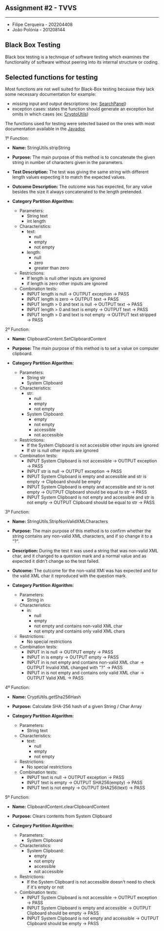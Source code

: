 ## Assignment #2 - TVVS

---

- Filipe Cerqueira - 202204408
- João Polónia - 201208144

## Black Box Testing

Black box testing is a technique of software testing which examines the functionality of software without peering into its internal structure or coding.

## Selected functions for testing

Most functions are not well suited for Black-Box testing because they lack some necessary documentation for example:
 - missing input and output descriptions: (ex: [SearchPanel](https://paginas.fe.up.pt/~jcmc/tvvs/2022-2023/assignments/jpass-javadoc/jpass/ui/SearchPanel.html))
 - exception cases: states the function should generate an exception but omits in which cases (ex: [CryptoUtils](https://paginas.fe.up.pt/~jcmc/tvvs/2022-2023/assignments/jpass-javadoc/jpass/util/CryptUtils.html))

The functions used for testing were selected based on the ones with most documentation available in the [Javadoc](https://paginas.fe.up.pt/~jcmc/tvvs/2022-2023/assignments/jpass-javadoc/index.html)


1º Function:

- **Name:** StringUtils.stripString
- **Purpose:** The main purpose of this method is to concatenate the given string in number of characters given in the parameters.
- **Test Description:** The test was giving the same string with different length values expecting it to match the expected values. 
- **Outcome Description:** The outcome was has expected, for any value besides the size it always concatenated to the length pretended.
- **Category Partition Algorithm:**

    - Parameters:
        - String text
        - int length
    - Characteristics:
        - text:
            - null
            - empty
            - not empty
        - length:
            - null
            - zero
            - greater than zero
    - Restrictions:
        - If length is null other inputs are ignored
        - if length is zero other inputs are ignored
    - Combination tests:
        - INPUT length is null -> OUTPUT exception -> PASS
        - INPUT length is zero -> OUTPUT text -> PASS
        - INPUT length > 0 and text is null -> OUTPUT text -> PASS
        - INPUT length > 0 and text is empty -> OUTPUT text -> PASS
        - INPUT length > 0 and text is not empty -> OUTPUT text stripped -> PASS
    
2º Function:

- **Name:** ClipboardContent.SetClipboardContent
- **Purpose:** The main purpose of this method is to set a value on computer clipboard.
- **Category Partition Algorithm:**

    - Parameters:
      - String str 
      - System Clipboard
    - Characteristics:
        - str:
            - null 
            - empty
            - not empty
        - System Clipboard:
            - empty
            - not empty
            - accessible
            - not accessible
    - Restrictions:
        - If the System Clipboard is not accessible other inputs are ignored
        - If str is null other inputs are ignored
    - Combination tests:
        - INPUT System Clipboard is not accessible -> OUTPUT exception -> PASS
        - INPUT str is null -> OUTPUT exception -> PASS
        - INPUT System Clipboard is empty and accessible and str is empty -> Clipboard should be empty
        - INPUT System Clipboard is empty and accessible and str is not empty -> OUTPUT Clipboard should be equal to str -> PASS
        - INPUT System Clipboard is not empty and accessible and str is not empty -> OUTPUT Clipboard should be equal to str -> PASS

3º Function:

- **Name:** StringUtils.StripNonValidXMLCharacters
- **Purpose:** The main purpose of this method is to confirm whether the string contains any non-valid XML characters, and if so change it to a "?".
- **Description:** During the test it was used a string that was non-valid XML char, and it changed to a question mark and a normal value and as expected it didn't change so the test failed.
- **Outcome:** The outcome for the non-valid XMl was has expected and for the valid XML char it reproduced with the question mark.
- **Category Partition Algorithm:**

    - Parameters:
        - String in
    - Characteristics:
        - in:
            - null
            - empty
            - not empty and contains non-valid XML char
            - not empty and contains only valid XML chars
    - Restrictions:
        - No special restrictions
    - Combination tests:
        - INPUT in is null -> OUTPUT empty -> PASS
        - INPUT in is empty -> OUTPUT empty -> PASS
        - INPUT in is not empty and contains non-valid XML char -> OUTPUT Invalid XML changed with "?"  -> PASS
        - INPUT in is not empty and contains only valid XML char -> OUTPUT Valid XML  -> PASS

4º Function:

- **Name:** CryptUtils.getSha256Hash
- **Purpose:** Calculate SHA-256 hash of a given String / Char Array
- **Category Partition Algorithm:** 
  
  - Parameters:
    - String text
  - Characteristics:
    - text: 
      - null 
      - empty
      - not empty
  - Restrictions:
    - No special restrictions
  - Combination tests:
    - INPUT text is null -> OUTPUT exception -> PASS
    - INPUT text is empty -> OUTPUT SHA256(empty) -> PASS 
    - INPUT text is not empty -> OUTPUT SHA256(text) -> PASS

5º Function:

- **Name:** ClipboardContent.clearClipboardContent
- **Purpose:**  Clears contents from System Clipboard
- **Category Partition Algorithm:**

    - Parameters:
        - System Clipboard
    - Characteristics:
        - System Clipboard:
            - empty 
            - not empty
            - accessible
            - not accessible
    - Restrictions:
        - If the System Clipboard is not accessible doesn't need to check if it's empty or not
    - Combination tests:
        - INPUT System Clipboard is not accessible -> OUTPUT exception -> PASS
        - INPUT System Clipboard is empty and accessible -> OUTPUT Clipboard should be empty -> PASS
        - INPUT System Clipboard is not empty and accessible -> OUTPUT Clipboard should be empty -> PASS

